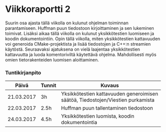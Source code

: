 # Viikkoraportti 2

Suurin osa ajasta tällä viikolla on kulunut ohjelman toiminnan parantamiseen. Huffman puun tiedostoon kirjoittaminen ja sen lukeminen toimivat. Lisäksi aikaa tällä viikolla on kulunut yksikkötestien luomiseen ja koodin dokumentointiin. Opin tällä viikolla, miten yksikkötestien kattavuuden voi generoida CMake-projektista ja lisää tiedostojen ja C++:n streamien käytöstä.
Seuraavaksi ajatuksena on vielä laajentaa yksikkötestien kattavuutta ja luoda komentoriviltä käytettävä ohjelma. Mahdollisesti myös omien tietorakenteiden luomisen aloittaminen.

### Tuntikirjanpito
Päivä | Tunnit | Kuvaus
--------------- | ----- | ------
21.03.2017 | 3h | Yksikkötestien kattavuuden generoimisen säätöä, Tiedostojen/Viestien purkamista
22.03.2017 | 2.5h | Huffman puun tallentaminen tiedostoon
24.03.2017 | 4.5h | Yksikkötestien luomista, koodin dokumentointia

